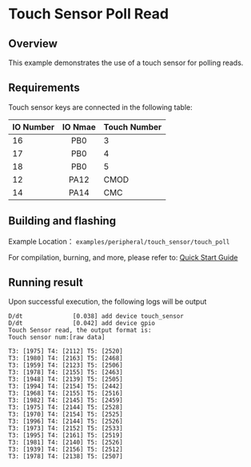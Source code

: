 # Touch Sensor Poll Read

## Overview

This example demonstrates the use of a touch sensor for polling reads.

## Requirements

Touch sensor keys are connected in the following table:

| IO Number | IO Nmae   | Touch Number  |
| :-------- | :-------: | :------------ |
| 16        | PB0       | 3             |
| 17        | PB0       | 4             |
| 18        | PB0       | 5             |
| 12        | PA12      | CMOD          |
| 14        | PA14      | CMC           |

## Building and flashing

Example Location： `examples/peripheral/touch_sensor/touch_poll`

For compilation, burning, and more, please refer to: [Quick Start Guide](https://doc.winnermicro.net/w800/en/2.2-beta.2/get_started/index.html)


## Running result

Upon successful execution, the following logs will be output

```
D/dt              [0.038] add device touch_sensor
D/dt              [0.042] add device gpio
Touch Sensor read, the output format is:
Touch sensor num:[raw data]

T3: [1975] T4: [2112] T5: [2520]
T3: [1980] T4: [2163] T5: [2468]
T3: [1959] T4: [2123] T5: [2506]
T3: [1978] T4: [2155] T5: [2463]
T3: [1948] T4: [2139] T5: [2505]
T3: [1994] T4: [2154] T5: [2442]
T3: [1968] T4: [2155] T5: [2516]
T3: [1982] T4: [2145] T5: [2459]
T3: [1975] T4: [2144] T5: [2528]
T3: [1970] T4: [2154] T5: [2525]
T3: [1996] T4: [2144] T5: [2526]
T3: [1973] T4: [2152] T5: [2533]
T3: [1995] T4: [2161] T5: [2519]
T3: [1981] T4: [2140] T5: [2526]
T3: [1939] T4: [2156] T5: [2512]
T3: [1978] T4: [2138] T5: [2507]
```